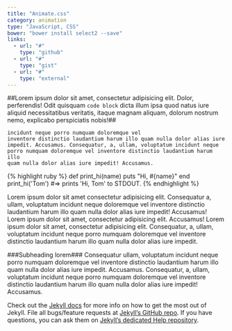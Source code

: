 ```yaml
---
title: "Animate.css"
category: animation
type: "JavaScript, CSS"
bower: "bower install select2 --save"
links:
  - url: "#"
    type: "github"
  - url: "#"
    type: "gist"
  - url: "#"
    type: "external"
---
```


##Lorem ipsum dolor sit amet, consectetur adipisicing elit. Dolor, perferendis! Odit quisquam <code>code block</code> dicta illum ipsa quod natus iure aliquid necessitatibus veritatis, itaque magnam aliquam, dolorum nostrum nemo, explicabo perspiciatis nobis!##

<code class="block">incidunt neque porro numquam doloremque vel inventore distinctio laudantium harum illo quam nulla dolor alias iure impedit. Accusamus. Consequatur, a, ullam, voluptatum incidunt neque porro numquam doloremque vel inventore distinctio laudantium harum illo quam nulla dolor alias iure impedit! Accusamus.</code>

{% highlight ruby %}
def print_hi(name)
  puts "Hi, #{name}"
end
print_hi('Tom')
#=> prints 'Hi, Tom' to STDOUT.
{% endhighlight %}

Lorem ipsum dolor sit amet consectetur adipisicing elit. Consequatur a, ullam, voluptatum incidunt neque doloremque vel inventore distinctio laudantium harum illo quam nulla dolor alias iure impedit! Accusamus! Lorem ipsum dolor sit amet, consectetur adipisicing elit. Accusamus! Lorem ipsum dolor sit amet, consectetur adipisicing elit. Consequatur, a, ullam, voluptatum incidunt neque porro numquam doloremque vel inventore distinctio laudantium harum illo quam nulla dolor alias iure impedit.

###Subheading lorem###
Consequatur ullam, voluptatum incidunt neque porro numquam doloremque vel inventore distinctio laudantium harum illo quam nulla dolor alias iure impedit. Accusamus. Consequatur, a, ullam, voluptatum incidunt neque porro numquam doloremque vel inventore distinctio laudantium harum illo quam nulla dolor alias iure impedit! Accusamus.

Check out the [Jekyll docs][jekyll] for more info on how to get the most out of Jekyll. File all bugs/feature requests at [Jekyll’s GitHub repo][jekyll-gh]. If you have questions, you can ask them on [Jekyll’s dedicated Help repository][jekyll-help].

[jekyll]: http://jekyllrb.com
[jekyll-gh]: https://github.com/jekyll/jekyll
[jekyll-help]: https://github.com/jekyll/jekyll-help